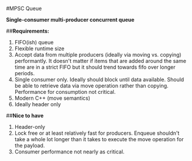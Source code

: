 #MPSC Queue  
  
**Single-consumer multi-producer concurrent queue**
  
##**Requirements:**

1.  FIFO(ish) queue  
2.  Flexible runtime size  
3.  Accept data from multiple producers (ideally via moving vs. copying) performantly.  It doesn't matter if items that are added around the same time are in a strict FIFO but it should trend towards fifo over longer periods.  
4.  Single consumer only.  Ideally should block until data available.  Should be able to retrieve data via move operation rather than copying. Performance for consumption not critical.  
5.  Modern C++ (move semantics)  
6.  Ideally header only  

##**Nice to have**  
  
1.  Header-only
2.  Lock free or at least relatively fast for producers.  Enqueue shouldn't take a whole lot longer than it takes to execute the move operation for the payload.  
3.  Consumer performance not nearly as critical.  

